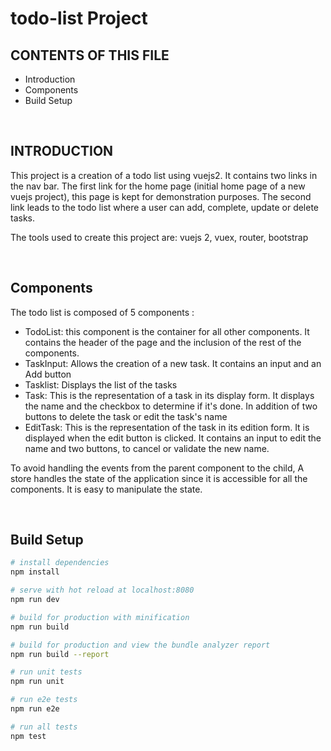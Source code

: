 # todo-list Project

CONTENTS OF THIS FILE
---------------------

 * Introduction
 * Components
 * Build Setup


<br/>

## INTRODUCTION

This project is a creation of a todo list using vuejs2. It contains two links in the nav bar.
The first link for the home page (initial home page of a new vuejs project), this page is kept for demonstration purposes.
The second link leads to the todo list where a user can add, complete, update or delete tasks.

The tools used to create this project are: vuejs 2, vuex, router,  bootstrap

<br/>

## Components


The todo list is composed of 5 components : 
 * TodoList: this component is the container for all other components. It contains the header of the page and the inclusion of the rest of the components. 
 * TaskInput: Allows the creation of a new task. It contains an input and an Add button
 * Tasklist: Displays the list of the tasks
 * Task: This is the representation of a task in its display form. It displays the name and the checkbox to determine if it's done. In addition of two buttons to delete the task or edit the task's name
 * EditTask: This is the representation of the task in its edition form. It is displayed when the edit button is clicked. It contains an input to edit the name and two buttons, to cancel or validate the new name. 

To avoid handling the events from the parent component to the child, A store handles the state of the application since it is accessible for all the components. It is easy to manipulate the state. 




<br/>

## Build Setup

``` bash
# install dependencies
npm install

# serve with hot reload at localhost:8080
npm run dev

# build for production with minification
npm run build

# build for production and view the bundle analyzer report
npm run build --report

# run unit tests
npm run unit

# run e2e tests
npm run e2e

# run all tests
npm test
```




